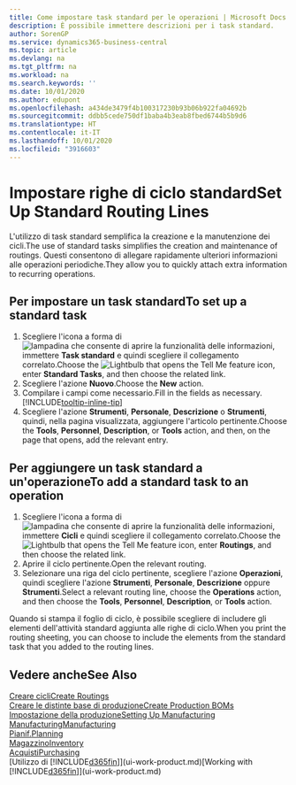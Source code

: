 ```yaml
---
title: Come impostare task standard per le operazioni | Microsoft Docs
description: È possibile immettere descrizioni per i task standard.
author: SorenGP
ms.service: dynamics365-business-central
ms.topic: article
ms.devlang: na
ms.tgt_pltfrm: na
ms.workload: na
ms.search.keywords: ''
ms.date: 10/01/2020
ms.author: edupont
ms.openlocfilehash: a434de3479f4b100317230b93b06b922fa04692b
ms.sourcegitcommit: ddbb5cede750df1baba4b3eab8fbed6744b5b9d6
ms.translationtype: HT
ms.contentlocale: it-IT
ms.lasthandoff: 10/01/2020
ms.locfileid: "3916603"
---
```

# <a name="set-up-standard-routing-lines"></a><span data-ttu-id="b7743-103">Impostare righe di ciclo standard</span><span class="sxs-lookup"><span data-stu-id="b7743-103">Set Up Standard Routing Lines</span></span>

<span data-ttu-id="b7743-104">L'utilizzo di task standard semplifica la creazione e la manutenzione dei cicli.</span><span class="sxs-lookup"><span data-stu-id="b7743-104">The use of standard tasks simplifies the creation and maintenance of routings.</span></span> <span data-ttu-id="b7743-105">Questi consentono di allegare rapidamente ulteriori informazioni alle operazioni periodiche.</span><span class="sxs-lookup"><span data-stu-id="b7743-105">They allow you to quickly attach extra information to recurring operations.</span></span>

## <a name="to-set-up-a-standard-task"></a><span data-ttu-id="b7743-106">Per impostare un task standard</span><span class="sxs-lookup"><span data-stu-id="b7743-106">To set up a standard task</span></span>

1. <span data-ttu-id="b7743-107">Scegliere l'icona a forma di ![lampadina che consente di aprire la funzionalità delle informazioni](media/ui-search/search_small.png "Informazioni sull'operazione che si desidera eseguire"), immettere **Task standard** e quindi scegliere il collegamento correlato.</span><span class="sxs-lookup"><span data-stu-id="b7743-107">Choose the ![Lightbulb that opens the Tell Me feature](media/ui-search/search_small.png "Tell me what you want to do") icon, enter **Standard Tasks**, and then choose the related link.</span></span>
2. <span data-ttu-id="b7743-108">Scegliere l'azione **Nuovo**.</span><span class="sxs-lookup"><span data-stu-id="b7743-108">Choose the **New** action.</span></span>
3. <span data-ttu-id="b7743-109">Compilare i campi come necessario.</span><span class="sxs-lookup"><span data-stu-id="b7743-109">Fill in the fields as necessary.</span></span> [!INCLUDE[tooltip-inline-tip](includes/tooltip-inline-tip_md.md)]
4. <span data-ttu-id="b7743-110">Scegliere l'azione **Strumenti**, **Personale**, **Descrizione** o **Strumenti**, quindi, nella pagina visualizzata, aggiungere l'articolo pertinente.</span><span class="sxs-lookup"><span data-stu-id="b7743-110">Choose the **Tools**, **Personnel**, **Description**, or **Tools** action, and then, on the page that opens, add the relevant entry.</span></span>

## <a name="to-add-a-standard-task-to-an-operation"></a><span data-ttu-id="b7743-111">Per aggiungere un task standard a un'operazione</span><span class="sxs-lookup"><span data-stu-id="b7743-111">To add a standard task to an operation</span></span>

1. <span data-ttu-id="b7743-112">Scegliere l'icona a forma di ![lampadina che consente di aprire la funzionalità delle informazioni](media/ui-search/search_small.png "Informazioni sull'operazione che si desidera eseguire"), immettere **Cicli** e quindi scegliere il collegamento correlato.</span><span class="sxs-lookup"><span data-stu-id="b7743-112">Choose the ![Lightbulb that opens the Tell Me feature](media/ui-search/search_small.png "Tell me what you want to do") icon, enter **Routings**, and then choose the related link.</span></span>
2. <span data-ttu-id="b7743-113">Aprire il ciclo pertinente.</span><span class="sxs-lookup"><span data-stu-id="b7743-113">Open the relevant routing.</span></span>
3. <span data-ttu-id="b7743-114">Selezionare una riga del ciclo pertinente, scegliere l'azione **Operazioni**, quindi scegliere l'azione **Strumenti**, **Personale**, **Descrizione** oppure **Strumenti**.</span><span class="sxs-lookup"><span data-stu-id="b7743-114">Select a relevant routing line, choose the **Operations** action, and then choose the **Tools**, **Personnel**, **Description**, or **Tools** action.</span></span>

<span data-ttu-id="b7743-115">Quando si stampa il foglio di ciclo, è possibile scegliere di includere gli elementi dell'attività standard aggiunta alle righe di ciclo.</span><span class="sxs-lookup"><span data-stu-id="b7743-115">When you print the routing sheeting, you can choose to include the elements from the standard task that you added to the routing lines.</span></span>

## <a name="see-also"></a><span data-ttu-id="b7743-116">Vedere anche</span><span class="sxs-lookup"><span data-stu-id="b7743-116">See Also</span></span>

[<span data-ttu-id="b7743-117">Creare cicli</span><span class="sxs-lookup"><span data-stu-id="b7743-117">Create Routings</span></span>](production-how-to-create-routings.md)  
[<span data-ttu-id="b7743-118">Creare le distinte base di produzione</span><span class="sxs-lookup"><span data-stu-id="b7743-118">Create Production BOMs</span></span>](production-how-to-create-production-boms.md)  
[<span data-ttu-id="b7743-119">Impostazione della produzione</span><span class="sxs-lookup"><span data-stu-id="b7743-119">Setting Up Manufacturing</span></span>](production-configure-production-processes.md)  
[<span data-ttu-id="b7743-120">Manufacturing</span><span class="sxs-lookup"><span data-stu-id="b7743-120">Manufacturing</span></span>](production-manage-manufacturing.md)  
[<span data-ttu-id="b7743-121">Pianif.</span><span class="sxs-lookup"><span data-stu-id="b7743-121">Planning</span></span>](production-planning.md)  
[<span data-ttu-id="b7743-122">Magazzino</span><span class="sxs-lookup"><span data-stu-id="b7743-122">Inventory</span></span>](inventory-manage-inventory.md)  
[<span data-ttu-id="b7743-123">Acquisti</span><span class="sxs-lookup"><span data-stu-id="b7743-123">Purchasing</span></span>](purchasing-manage-purchasing.md)  
<span data-ttu-id="b7743-124">[Utilizzo di [!INCLUDE[d365fin](includes/d365fin_md.md)]](ui-work-product.md)</span><span class="sxs-lookup"><span data-stu-id="b7743-124">[Working with [!INCLUDE[d365fin](includes/d365fin_md.md)]](ui-work-product.md)</span></span>  
